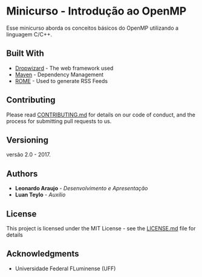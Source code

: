 # Minicurso - Introdução ao OpenMP

Esse minicurso aborda os conceitos básicos do OpenMP utilizando a linguagem C/C++. 



## Built With

* [Dropwizard](http://www.dropwizard.io/1.0.2/docs/) - The web framework used
* [Maven](https://maven.apache.org/) - Dependency Management
* [ROME](https://rometools.github.io/rome/) - Used to generate RSS Feeds

## Contributing

Please read [CONTRIBUTING.md](https://gist.github.com/PurpleBooth/b24679402957c63ec426) for details on our code of conduct, and the process for submitting pull requests to us.

## Versioning

versão 2.0 - 2017.

## Authors

* **Leonardo Araujo** - *Desenvolvimento e Apresentação*
* **Luan Teylo** - *Auxilio* 

## License

This project is licensed under the MIT License - see the [LICENSE.md](LICENSE.md) file for details

## Acknowledgments

* Universidade Federal FLuminense (UFF) 

